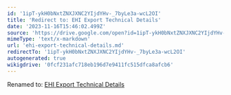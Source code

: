 ```yaml
---
id: '1ipT-ykH0bNxtZNXJXNC2YIjdYHv-_7byLe3a-wcL2OI'
title: 'Redirect to: EHI Export Technical Details'
date: '2023-11-16T15:46:02.499Z'
source: 'https://drive.google.com/open?id=1ipT-ykH0bNxtZNXJXNC2YIjdYHv-_7byLe3a-wcL2OI'
mimeType: 'text/x-markdown'
url: 'ehi-export-technical-details.md'
redirectTo: '1ipT-ykH0bNxtZNXJXNC2YIjdYHv-_7byLe3a-wcL2OI'
autogenerated: true
wikigdrive: '0fcf231afc718eb196d7e9411fc515dfca8afcb6'
---
```

Renamed to: [EHI Export Technical Details](ehi-export-technical-details.md)
